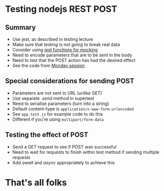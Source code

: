 
# Testing nodejs REST POST


## Summary

- Use jest, as described in testing lecture
- Make sure that testing is not going to break real data 
- Consider using [jest functions for mocking](https://jestjs.io/docs/en/mock-functions.html)
- Need to encode parameters that are to be sent in the body
- Need to test that the POST action has had the desired effect
- See the code from [Monday session](https://github.com/stevenaeola/Prog1920/tree/master/Monday/routing)


## Special considerations for sending POST

- Parameters are not sent in URL (unlike GET)
- Use separate _.send_ method in supertest
- Need to serialise parameters (turn into a string)
- Default content-type is `application/x-www-form-urlencoded`
- See `app.test.js` for example code to do this
- Different if you're using `multipart/form-data`


## Testing the effect of POST

- Send a GET request to see if POST was successful
- Need to wait for requests to finish within test method if sending multiple requests
- Add _await_ and _async_ appropriately to achieve this


# That's all folks
